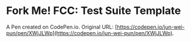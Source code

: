 # Fork Me! FCC: Test Suite Template

A Pen created on CodePen.io. Original URL: [https://codepen.io/jun-wei-pun/pen/XWjJLWp](https://codepen.io/jun-wei-pun/pen/XWjJLWp).


